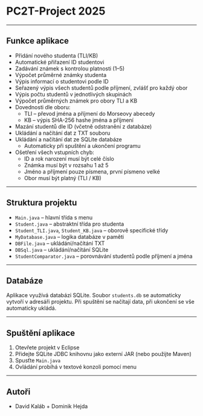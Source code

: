 # PC2T-Project 2025

---

## Funkce aplikace

- Přidání nového studenta (TLI/KB)
- Automatické přiřazení ID studentovi
- Zadávání známek s kontrolou platnosti (1–5)
- Výpočet průměrné známky studenta
- Výpis informací o studentovi podle ID
- Seřazený výpis všech studentů podle příjmení, zvlášť pro každý obor
- Výpis počtu studentů v jednotlivých skupinách
- Výpočet průměrných známek pro obory TLI a KB
- Dovednosti dle oboru:
  - TLI – převod jména a příjmení do Morseovy abecedy
  - KB – výpis SHA-256 hashe jména a příjmení
- Mazání studentů dle ID (včetně odstranění z databáze)
- Ukládání a načítání dat z TXT souboru
- Ukládání a načítání dat ze SQLite databáze
  - Automaticky při spuštění a ukončení programu
- Ošetření všech vstupních chyb:
  - ID a rok narození musí být celé číslo
  - Známka musí být v rozsahu 1 až 5
  - Jméno a příjmení pouze písmena, první písmeno velké
  - Obor musí být platný (TLI / KB)

---

## Struktura projektu

- `Main.java` – hlavní třída s menu
- `Student.java` – abstraktní třída pro studenta
- `Student_TLI.java`, `Student_KB.java` – oborově specifické třídy
- `MyDatabase.java` – logika databáze v paměti
- `DBFile.java` – ukládání/načítání TXT
- `DBSql.java` – ukládání/načítání SQLite
- `StudentComparator.java` – porovnávání studentů podle příjmení a jména

---

## Databáze

Aplikace využívá databázi SQLite. Soubor `students.db` se automaticky vytvoří v adresáři projektu. Při spuštění se načítají data, při ukončení se vše automaticky ukládá.

---

## Spuštění aplikace

1. Otevřete projekt v Eclipse
2. Přidejte SQLite JDBC knihovnu jako externí JAR (nebo použijte Maven)
3. Spusťte `Main.java`
4. Ovládání probíhá v textové konzoli pomocí menu


---

## Autoři

- David Kaláb + Dominik Hejda
